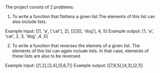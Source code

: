 The project consits of 2 problems:

1. To write a function that flattens a given list.The elements of this list can also include lists. 

  Example input: [[1, 'a', ['cat'], 2], [[[3]], 'dog'], 4, 5]
  Example output: [1, 'a', 'cat', 2, 3, 'dog' ,4 ,5]

2. To write a function that reverses the elemets of a given list. The elements of this list can again include lists. In that case, elements of these lists are also to be reversed.

  Example input: [[1,2],[3,4],[5,6,7]]
  Example output: [[7,6,5],[4,3],[2,1]]

